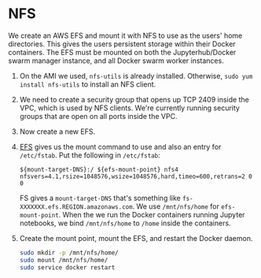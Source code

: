 # NFS
We create an AWS EFS and mount it with NFS to use as the users' home directories.
This gives the users persistent storage within their Docker containers.
The EFS must be mounted on both the Jupyterhub/Docker swarm manager instance, and all Docker swarm worker instances.

1. On the AMI we used, `nfs-utils` is already installed.
   Otherwise, `sudo yum install nfs-utils` to install an NFS client.

2. We need to create a security group that opens up TCP 2409 inside the VPC, which is used by NFS clients.
   We're currently running security groups that are open on all ports inside the VPC.

3. Now create a new EFS.

4. [EFS](http://docs.aws.amazon.com/efs/latest/ug/mount-fs-auto-mount-onreboot.html) gives us the mount command to use and also an entry for `/etc/fstab`.
   Put the following in `/etc/fstab`:

   ```
   ${mount-target-DNS}:/ ${efs-mount-point} nfs4 nfsvers=4.1,rsize=1048576,wsize=1048576,hard,timeo=600,retrans=2 0 0
   ```

   FS gives a `mount-target-DNS` that's something like `fs-XXXXXXX.efs.REGION.amazonaws.com`.
   We use `/mnt/nfs/home` for `efs-mount-point`.
   When the we run the Docker containers running Jupyter notebooks, we bind `/mnt/nfs/home` to `/home` inside the containers.


5. Create the mount point, mount the EFS, and restart the Docker daemon.

   ```bash
   sudo mkdir -p /mnt/nfs/home/
   sudo mount /mnt/nfs/home/
   sudo service docker restart
   ```
